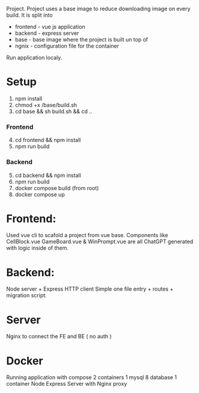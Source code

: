 Project.
Project uses a base image to reduce downloading image on every build.
It is split into 
   - frontend  - vue js application
   - backend - express server
   - base - base image where the project is built un top of
   - ngnix - configuration file for the container


Run application localy.
# Setup
1) npm install
2) chmod +x /base/build.sh
3) cd base && sh build.sh && cd ..
### Frontend
4) cd frontend && npm install 
5) npm run build
### Backend
5) cd backend && npm install 
6) npm run build
7) docker compose build (from root)
6) docker compose up  

# Frontend: 
   Used vue cli to scafold a project from vue base.
   Components like CellBlock.vue GameBoard.vue & WinPrompt.vue are all ChatGPT generated with logic inside of them.
# Backend: 
  Node server + Express HTTP client
  Simple one file entry + routes + migration script.
# Server
  Nginx to connect the FE and BE ( no auth )
# Docker 
  Running application with compose 2 containers 1 mysql 8 database 1 container Node Express Server with Nginx proxy